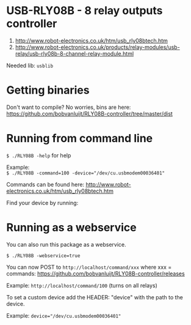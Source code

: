 # USB-RLY08B - 8 relay outputs controller

1. http://www.robot-electronics.co.uk/htm/usb_rly08btech.htm
2. http://www.robot-electronics.co.uk/products/relay-modules/usb-relay/usb-rly08b-8-channel-relay-module.html

Needed lib: `usblib`

# Getting binaries

Don't want to compile? No worries, bins are here: https://github.com/bobvanluijt/RLY08B-controller/tree/master/dist

# Running from command line

`$ ./RLY08B -help` for help

Example:<br>
`$ ./RLY08B -command=100 -device="/dev/cu.usbmodem00036401"`

Commands can be found here: http://www.robot-electronics.co.uk/htm/usb_rly08btech.htm

Find your device by running: 

# Running as a webservice

You can also run this package as a webservice.

`$ ./RLY08B -webservice=true`

You can now POST to `http://localhost/command/xxx` where xxx = commands: https://github.com/bobvanluijt/RLY08B-controller/releases

Example: `http://localhost/command/100` (turns on all relays)

To set a custom device add the HEADER: "device" with the path to the device.

Example: `device="/dev/cu.usbmodem00036401"`